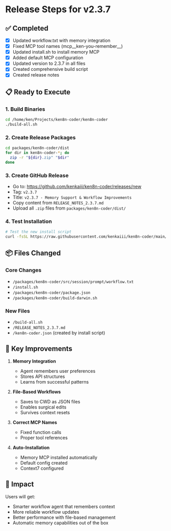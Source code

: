 # Release Steps for v2.3.7

## ✅ Completed
- [x] Updated workflow.txt with memory integration
- [x] Fixed MCP tool names (mcp__ken-you-remember__)
- [x] Updated install.sh to install memory MCP
- [x] Added default MCP configuration
- [x] Updated version to 2.3.7 in all files
- [x] Created comprehensive build script
- [x] Created release notes

## 📋 Ready to Execute

### 1. Build Binaries
```bash
cd /home/ken/Projects/ken8n-coder/ken8n-coder
./build-all.sh
```

### 2. Create Release Packages
```bash
cd packages/ken8n-coder/dist
for dir in ken8n-coder-*; do 
  zip -r "${dir}.zip" "$dir"
done
```

### 3. Create GitHub Release
- Go to: https://github.com/kenkaiii/ken8n-coder/releases/new
- Tag: `v2.3.7`
- Title: `v2.3.7 - Memory Support & Workflow Improvements`
- Copy content from `RELEASE_NOTES_2.3.7.md`
- Upload all `.zip` files from `packages/ken8n-coder/dist/`

### 4. Test Installation
```bash
# Test the new install script
curl -fsSL https://raw.githubusercontent.com/kenkaiii/ken8n-coder/main/install.sh | bash
```

## 📦 Files Changed

### Core Changes
- `/packages/ken8n-coder/src/session/prompt/workflow.txt`
- `/install.sh`
- `/packages/ken8n-coder/package.json`
- `/packages/ken8n-coder/build-darwin.sh`

### New Files
- `/build-all.sh`
- `/RELEASE_NOTES_2.3.7.md`
- `/ken8n-coder.json` (created by install script)

## 🎯 Key Improvements

1. **Memory Integration**
   - Agent remembers user preferences
   - Stores API structures  
   - Learns from successful patterns

2. **File-Based Workflows**
   - Saves to CWD as JSON files
   - Enables surgical edits
   - Survives context resets

3. **Correct MCP Names**
   - Fixed function calls
   - Proper tool references

4. **Auto-Installation**
   - Memory MCP installed automatically
   - Default config created
   - Context7 configured

## 🚀 Impact

Users will get:
- Smarter workflow agent that remembers context
- More reliable workflow updates
- Better performance with file-based management
- Automatic memory capabilities out of the box